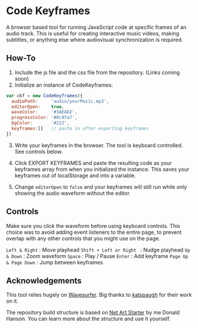 # Code Keyframes

A browser based tool for running JavaScript code at specific frames of an audio track. This is useful for creating interactive music videos, making subtitles, or anything else where audiovisual synchronization is required.

## How-To

1. Include the js file and the css file from the repository. (Links coming soon)
2. Initialize an instance of CodeKeyframes:

```javascript
var ckf = new CodeKeyframes({
  audioPath:     'audio/yourMusic.mp3',
  editorOpen:    true,
  waveColor:     '#3AEAD2',
  progressColor: '#0c9fa7',
  bgColor:       '#222',
  keyframes:[]   // paste in after exporting keyframes
})
```

3. Write your keyframes in the browser. The tool is keyboard controlled. See controls below.

4. Click EXPORT KEYFRAMES and paste the resulting code as your keyframes array from when you initialized the instance. This saves your keyframes out of localStorage and into a variable.

5. Change `editorOpen` to `false` and your keyframes will still run while only showing the audio waveform without the editor.

## Controls

Make sure you click the waveform before using keyboard controls. This choice was to avoid adding event listeners to the entire page, to prevent overlap with any other controls that you might use on the page.

`Left & Right` : Move playhead
`Shift + Left or Right ` : Nudge playhead
`Up & Down` : Zoom waveform
`Space` : Play / Pause
`Enter` : Add keyframe
`Page Up & Page Down` : Jump between keyframes

## Acknowledgements

This tool relies hugely on [Wavesurfer](https://wavesurfer-js.org/). Big thanks to [katspaugh](https://github.com/katspaugh/wavesurfer.js) for their work on it.

The repository build structure is based on [Net Art Starter](https://github.com/gridwalk/net-art-starter) by me Donald Hanson. You can learn more about the structure and use it yourself.